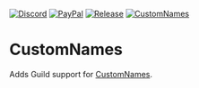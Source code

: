 [![Discord][SVG-Discord]][Discord]
[![PayPal][SVG-PayPal]][PayPal]
[![Release][SVG-Release]][Release]
[![CustomNames][SVG-CustomNames]][CustomNames]  
# CustomNames
Adds Guild support for [CustomNames](https://www.curseforge.com/wow/addons/libcustomnames).

[//]: # (Links)

[Discord]: https://discord.com/invite/v3gYmYamGJ (Join the Discord)
[PayPal]: https://ko-fi.com/jodsderechte (Donate via PayPal)
[Release]: https://github.com/Jodsderechte/CustomNames_Guild/releases/latest (Latest release)
[CustomNames]: https://github.com/Jodsderechte/CustomNames

[//]: # (Images)
[SVG-Discord]: https://img.shields.io/badge/Discord-7289da?logo=discord&logoColor=fff&style=flat-square
[SVG-PayPal]: https://custom-icon-badges.demolab.com/badge/-Support-lightgrey?style=flat-square&logo=kofi&color=222222
[SVG-CustomNames]: https://badgen.net/github/release/Jodsderechte/CustomNames?style=flat-square
[SVG-Release]: https://badgen.net/github/release/Jodsderechte/CustomNames_Guild?style=flat-square

